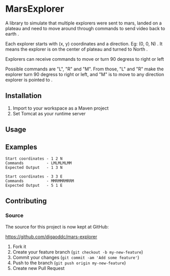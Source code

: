 # MarsExplorer

A library to simulate that multiple explorers were sent to mars, landed on a plateau and need to move around through commands to send video back to earth .

Each explorer starts with (x, y) coordinates and a direction. Eg: (0, 0, N) . It means the explorer is on the center of plateau and turned to North .

Explorers can receive commands to move or turn 90 degress to right or left

Possible commands are "L", "R" and "M". From those, "L" and "R" make the explorer turn 90 degress to right or left, and "M" is to move to any direction explorer is pointed to .


## Installation

1. Import to your workspace as a Maven project
2. Set Tomcat as your runtime server



## Usage




## Examples
```
Start coordinates - 1 2 N
Commands          - LMLMLMLMM
Expected Output   - 1 3 N
```
```
Start coordinates - 3 3 E
Commands          - MMRMMRMRRM
Expected Output   - 5 1 E
```

## Contributing

### Source

The source for this project is now kept at GitHub:

https://github.com/digaoddc/mars-explorer

1. Fork it
2. Create your feature branch (`git checkout -b my-new-feature`)
3. Commit your changes (`git commit -am 'Add some feature'`)
4. Push to the branch (`git push origin my-new-feature`)
5. Create new Pull Request